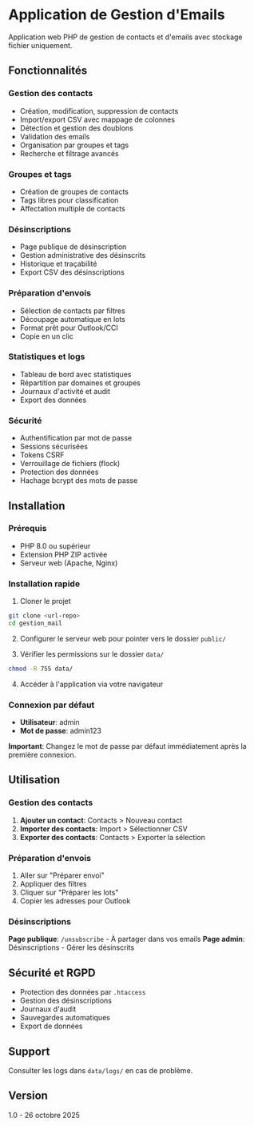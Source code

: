 # Application de Gestion d'Emails

Application web PHP de gestion de contacts et d'emails avec stockage fichier uniquement.

## Fonctionnalités

### Gestion des contacts
- Création, modification, suppression de contacts
- Import/export CSV avec mappage de colonnes
- Détection et gestion des doublons
- Validation des emails
- Organisation par groupes et tags
- Recherche et filtrage avancés

### Groupes et tags
- Création de groupes de contacts
- Tags libres pour classification
- Affectation multiple de contacts

### Désinscriptions
- Page publique de désinscription
- Gestion administrative des désinscrits
- Historique et traçabilité
- Export CSV des désinscriptions

### Préparation d'envois
- Sélection de contacts par filtres
- Découpage automatique en lots
- Format prêt pour Outlook/CCI
- Copie en un clic

### Statistiques et logs
- Tableau de bord avec statistiques
- Répartition par domaines et groupes
- Journaux d'activité et audit
- Export des données

### Sécurité
- Authentification par mot de passe
- Sessions sécurisées
- Tokens CSRF
- Verrouillage de fichiers (flock)
- Protection des données
- Hachage bcrypt des mots de passe

## Installation

### Prérequis
- PHP 8.0 ou supérieur
- Extension PHP ZIP activée
- Serveur web (Apache, Nginx)

### Installation rapide

1. Cloner le projet
```bash
git clone <url-repo>
cd gestion_mail
```

2. Configurer le serveur web pour pointer vers le dossier `public/`

3. Vérifier les permissions sur le dossier `data/`
```bash
chmod -R 755 data/
```

4. Accéder à l'application via votre navigateur

### Connexion par défaut
- **Utilisateur**: admin
- **Mot de passe**: admin123

**Important**: Changez le mot de passe par défaut immédiatement après la première connexion.

## Utilisation

### Gestion des contacts
1. **Ajouter un contact**: Contacts > Nouveau contact
2. **Importer des contacts**: Import > Sélectionner CSV
3. **Exporter des contacts**: Contacts > Exporter la sélection

### Préparation d'envois
1. Aller sur "Préparer envoi"
2. Appliquer des filtres
3. Cliquer sur "Préparer les lots"
4. Copier les adresses pour Outlook

### Désinscriptions
**Page publique**: `/unsubscribe` - À partager dans vos emails
**Page admin**: Désinscriptions - Gérer les désinscrits

## Sécurité et RGPD
- Protection des données par `.htaccess`
- Gestion des désinscriptions
- Journaux d'audit
- Sauvegardes automatiques
- Export de données

## Support
Consulter les logs dans `data/logs/` en cas de problème.

## Version
1.0 - 26 octobre 2025